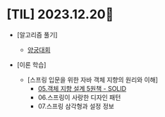 # [TIL] 2023.12.20📒

* [알고리즘 풀기]
  * [양궁대회](https://github.com/elephant97/PROGRAMMERS/blob/main/Java/Level%202/%EC%96%91%EA%B6%81%EB%8C%80%ED%9A%8C.java)
  
* [이론 학습]
  * [스프링 입문을 위한 자바 객체 지향의 원리와 이해]
    * [05.객체 지향 설계 5원책 - SOLID](../Study/OOP/SOLID.md)
    * 06.스프링이 사랑한 디자인 패턴
    * 07.스프링 삼각형과 설정 정보

